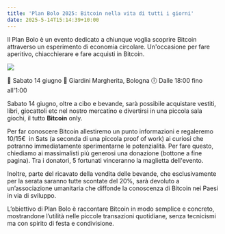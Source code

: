 ```yaml
---
title: 'Plan Bolo 2025: Bitcoin nella vita di tutti i giorni'
date: 2025-5-14T15:14:39+10:00
---
```


Il Plan Bolo è un evento dedicato a chiunque voglia scoprire Bitcoin attraverso un esperimento di economia circolare. Un'occasione per fare aperitivo, chiacchierare e fare acquisti in Bitcoin.

![](https://i.imgur.com/GGdw55o.jpeg)

📅 Sabato 14 giugno
📍 Giardini Margherita, Bologna
🕕 Dalle 18:00 fino all'1:00

Sabato 14 giugno, oltre a cibo e bevande, sarà possibile acquistare vestiti, libri, giocattoli etc nel nostro mercatino e divertirsi in una piccola sala giochi, il tutto **Bitcoin** only.

Per far conoscere Bitcoin allestiremo un punto informazioni e regaleremo 10/15€  in Sats (a seconda di una piccola proof of work) ai curiosi che potranno immediatamente sperimentarne le potenzialità. Per fare questo, chiediamo ai massimalisti più generosi una donazione (bottone a fine pagina). Tra i donatori, 5 fortunati vinceranno la maglietta dell'evento.

Inoltre, parte del ricavato della vendita delle bevande, che esclusivamente per la serata saranno tutte scontate del 20%, sarà devoluto a un’associazione umanitaria che diffonde la conoscenza di Bitcoin nei Paesi in via di sviluppo.

L’obiettivo di Plan Bolo è raccontare Bitcoin in modo semplice e concreto, mostrandone l’utilità nelle piccole transazioni quotidiane, senza tecnicismi ma con spirito di festa e condivisione.
